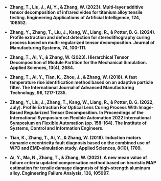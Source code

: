 - <strong>Zhang, T.<strong>, Liu, J., Ai, Y., & Zhang, W. (2023). Multi-layer additive tensor decomposition of infrared video for titanium alloy tensile testing. Engineering Applications of Artificial Intelligence, 124, 106552.

- Zhang, Y., <strong>Zhang, T.<strong>, Liu, J., Kang, W., Liang, R., & Potter, B. G. (2024). Profile extraction and defect detection for stereolithography curing process based on multi-regularized tensor decomposition. Journal of Manufacturing Systems, 74, 100-111.

- <strong>Zhang, T.<strong>, Ai, Y., & Zhang, W. (2023). Hierarchical Tensor Decomposition of Module Partition for the Mechanical Simulation. Applied Sciences, 13(4), 2684.

- <strong>Zhang, T.<strong>, Ai, Y., Tian, K., Zhou, J., & Zhang, W. (2018). A fast temperature rise identification method based on an adaptive particle filter. The International Journal of Advanced Manufacturing Technology, 98, 1217-1235.

- Zhang, Y., Liu, J., <strong>Zhang, T.<strong>, Kang, W., Liang, R., & Potter, B. G. (2022, July). Profile Extraction For Optical Lens Curing Process With Image-Based Regularized Tensor Decomposition. In Proceedings of the International Symposium on Flexible Automation 2022 International Symposium on Flexible Automation (pp. 158-164). The Institute of Systems, Control and Information Engineers.

- Tian, K., <strong>Zhang, T.<strong>, Ai, Y., & Zhang, W. (2018). Induction motors dynamic eccentricity fault diagnosis based on the combined use of WPD and EMD-simulation study. Applied Sciences, 8(10), 1709.

- Ai, Y., Ma, N., <strong>Zhang, T.<strong>, & Zhang, W. (2022). A new mean value of failure criteria updated compensation method based on heuristic MAP estimation for tensile damage diagnosis of high-strength aluminum alloy. Engineering Failure Analysis, 136, 105997.